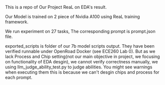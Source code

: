 This is a repo of Our Project ReaL on EDA's result.

Our Model is trained on 2 piece of Nvidia A100 using ReaL training framework. 

We run experiment on 27 tasks, 
The corresponding prompt is prompt.json file.

exported_scripts is folder of our 7b model scripts output. They have been verified runnable under OpenRoad Docker (see ECE260 Lab 0). 
But as we lack Process and Chip setting(not our main objective in project, we focusing on functionality of EDA desgin), we cannot verify correctness manually, we using llm_judge_ability_test.py to judge abilities. 
You might see warnings when executing them this is because we can't desgin chips and process for each prompt.

